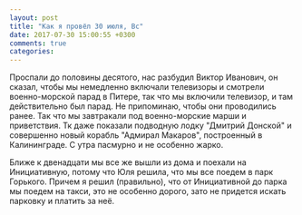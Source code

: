 ```yaml
---
layout: post
title: "Как я провёл 30 июля, Вс"
date: 2017-07-30 15:00:55 +0300
comments: true
categories: 
---
```

Проспали до половины десятого, нас разбудил Виктор Иванович, он сказал, чтобы мы немедленно включали телевизоры и смотрели военно-морской парад в Питере, так что мы включили телевизор, и там действительно был парад. Не припоминаю, чтобы они проводились ранее. Так что мы завтракали под военно-морские марши и приветствия. Тк даже показали подводную лодку "Дмитрий Донской" и совершенно новый корабль "Адмирал Макаров", построенный в Калининграде. С утра пасмурно и не особенно жарко.

Ближе к двенадцати мы все же вышли из дома и поехали на Инициативную, потому что Юля решила, что мы все поедем в парк Горького. Причем я решил (правильно), что от Инициативной до парка мы поедем на такси, это не особенно дорого, зато не придется искать парковку и платить за неё.